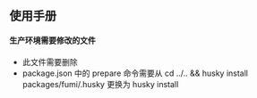 ## 使用手册

#### 生产环境需要修改的文件

- 此文件需要删除
- package.json 中的 prepare 命令需要从 cd ../.. && husky install packages/fumi/.husky 更换为 husky install
